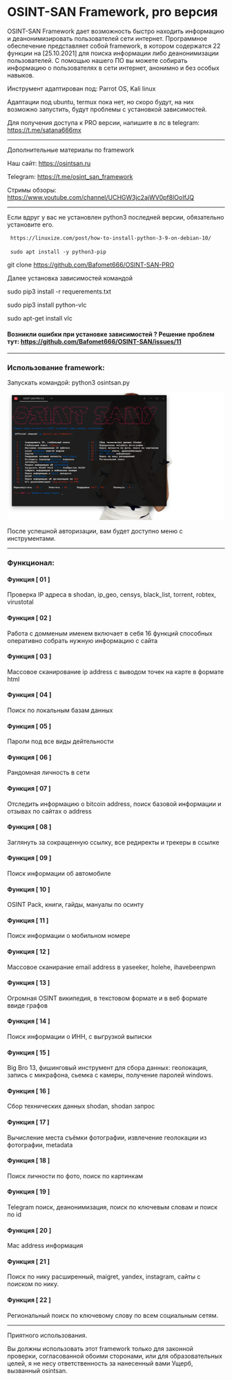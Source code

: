 #                                                                           OSINT-SAN Framework, pro версия

OSINT-SAN Framework дает возможность быстро находить информацию и деанонимизировать пользователей сети интернет. Программное обеспечение представляет собой framework, в котором содержатся 22 функции на [25.10.2021] для поиска информации либо деанонимизации пользователей. С помощью нашего ПО вы можете собирать информацию о пользователях в сети интернет, анонимно и без особых навыков.

Инструмент адаптирован под: Parrot OS, Kali linux

Адаптации под ubuntu, termux пока нет, но скоро будут, на них возможно запустить, будут проблемы с установкой зависимостей.

Для получения доступа к PRO версии, напишите в лс в telegram: https://t.me/satana666mx

----

Дополнительные материалы по framework

Наш сайт: https://osintsan.ru

Telegram: https://t.me/osint_san_framework

Стримы обзоры: https://www.youtube.com/channel/UCHGW3jc2ajWV0pf8lOoIfJQ

----

Если вдруг у вас не установлен python3 последней версии, обязательно установите его.

     https://linuxize.com/post/how-to-install-python-3-9-on-debian-10/

     sudo apt install -y python3-pip

git clone https://github.com/Bafomet666/OSINT-SAN-PRO

Далее установка зависимостей командой

sudo pip3 install -r requerements.txt

sudo pip3 install python-vlc

sudo apt-get install vlc
     

#### Возникли ошибки при установке зависимостей ? Решение проблем тут: https://github.com/Bafomet666/OSINT-SAN/issues/11
---

### Использование framework:

Запускать командой: python3 osintsan.py

![alt tag](https://github.com/Bafomet666/screen/blob/main/PRO.png)

После успешной авторизации, вам будет доступно меню с инструментами.

---

### Функционал:

#### Функция [ 01 ]

Проверка IP адреса в shodan, ip_geo, censys, black_list, torrent, robtex, virustotal

#### Функция [ 02 ]
Работа с домменым именем включает в себя 16 функций способных оперативно собрать нужную информацию с сайта

#### Функция [ 03 ]
Массовое сканирование ip address с выводом точек на карте в формате html

#### Функция [ 04 ]
Поиск по локальным базам данных

#### Функция [ 05 ]
Пароли под все виды дейтельности

#### Функция [ 06 ]
Рандомная личность в сети

#### Функция [ 07 ]
Отследить информацию о bitcoin address, поиск базовой информации и отзывах по сайтах о address

#### Функция [ 08 ]
Заглянуть за сокращенную ссылку, все редиректы и трекеры в ссылке

#### Функция [ 09 ]
Поиск информации об автомобиле

#### Функция [ 10 ]
OSINT Pack, книги, гайды, мануалы по осинту

#### Функция [ 11 ]
Поиск информации о мобильном номере

#### Функция [ 12 ]
Массовое сканирание email address в yaseeker, holehe, ihavebeenpwn

#### Функция [ 13 ]
Огромная OSINT википедия, в текстовом формате и в веб формате ввиде графов

#### Функция [ 14 ]
Поиск информации о ИНН, с выгрузкой выписки

#### Функция [ 15 ]
Big Bro 13, фишинговый инструмент для сбора данных: геолокация, запись с микрафона, сьемка с камеры, получение паролей windows.

#### Функция [ 16 ]
Сбор технических данных shodan, shodan запрос

#### Функция [ 17 ]
Вычисление места съёмки фотографии, извлечение геолокации из фотографии, metadata

#### Функция [ 18 ]
Поиск личности по фото, поиск по картинкам

#### Функция [ 19 ]
Telegram поиск, деанонимизация, поиск по ключевым словам и поиск по id

#### Функция [ 20 ]
Mac address информация

#### Функция [ 21 ]
Поиск по нику расширенный, maigret, yandex, instagram, сайты с поиском по нику.

#### Функция [ 22 ]
Региональный поиск по ключевому слову по всем социальным сетям.

----

Приятного использования.

Вы должны использовать этот framework только для законной проверки, согласованной обоими сторонами,
или для образовательных целей, я не несу ответственность за нанесенный вами
Ущерб, вызванный osintsan.





